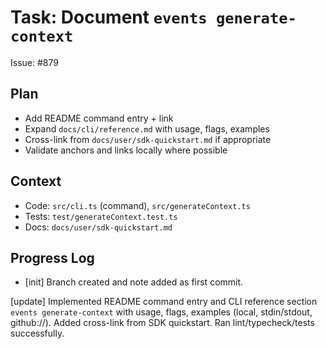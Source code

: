 # Task: Document `events generate-context`

Issue: #879

## Plan

- Add README command entry + link
- Expand `docs/cli/reference.md` with usage, flags, examples
- Cross-link from `docs/user/sdk-quickstart.md` if appropriate
- Validate anchors and links locally where possible

## Context

- Code: `src/cli.ts` (command), `src/generateContext.ts`
- Tests: `test/generateContext.test.ts`
- Docs: `docs/user/sdk-quickstart.md`

## Progress Log

- [init] Branch created and note added as first commit.

[update] Implemented README command entry and CLI reference section `events generate-context` with usage, flags, examples (local, stdin/stdout, github://). Added cross-link from SDK quickstart. Ran lint/typecheck/tests successfully.
